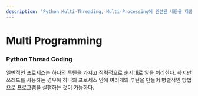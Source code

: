 ```yaml
---
description: 'Python Multi-Threading, Multi-Processing에 관련된 내용을 다룹니다.'
---
```


# Multi Programming

### Python Thread Coding

일반적인 프로세스는 하나의 루틴을 가지고 직력적으로 순서대로 일을 처리한다. 하지만 쓰레드를 사용하는 경우에 하나의 프로세스 안에  여러개의 루틴을 만들어 병렬적인 방법으로 프로그램을 실행하는 것이 가능하다.



